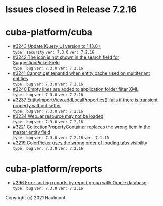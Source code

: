 # Issues closed in Release 7.2.16

# cuba-platform/cuba

* [#3243 Update jQuery UI version to 1.13.0+](https://github.com/cuba-platform/cuba/issues/3243) \
    `type: security` `ver: 7.3.0` `ver: 7.2.16` 
* [#3242 The icon is not shown in the search field for SuggestionPickerField](https://github.com/cuba-platform/cuba/issues/3242) \
    `type: bug` `ver: 7.3.0` `ver: 7.2.16` 
* [#3241 Cannot get tenantId when entity cache used on multitenant entities](https://github.com/cuba-platform/cuba/issues/3241) \
    `type: bug` `ver: 7.3.0` `ver: 7.2.16` 
* [#3240 Empty lines are added to application folder filter XML ](https://github.com/cuba-platform/cuba/issues/3240) \
    `type: bug` `ver: 7.3.0` `ver: 7.2.16` 
* [#3237 EntityImportView.addLocalProperties() fails if there is transient property without setter](https://github.com/cuba-platform/cuba/issues/3237) \
    `type: bug` `ver: 7.3.0` `ver: 7.2.16` 
* [#3234 WebJar resource may not be loaded](https://github.com/cuba-platform/cuba/issues/3234) \
    `type: bug` `ver: 7.3.0` `ver: 7.2.16` 
* [#3221 CollectionPropertyContainer replaces the wrong item in the master entity field](https://github.com/cuba-platform/cuba/issues/3221) \
    `type: bug` `ver: 7.3.0` `ver: 7.2.16` `ver: 7.1.10` 
* [#3219 ColorPicker uses the wrong order of loading tabs visibility](https://github.com/cuba-platform/cuba/issues/3219) \
    `type: bug` `ver: 7.3.0` `ver: 7.2.16` 

# cuba-platform/reports

* [#296 Error sorting reports by report group with Oracle database](https://github.com/cuba-platform/reports/issues/296) \
    `type: bug` `ver: 7.3.0` `ver: 7.2.16` 


Copyright (c) 2021 Haulmont
